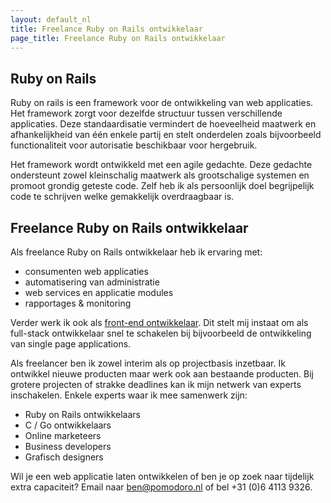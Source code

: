 ```yaml
---
layout: default_nl
title: Freelance Ruby on Rails ontwikkelaar
page_title: Freelance Ruby on Rails ontwikkelaar
---
```

## Ruby on Rails

Ruby on rails is een framework voor de ontwikkeling van web applicaties. Het framework zorgt voor dezelfde structuur tussen verschillende applicaties. Deze standaardisatie vermindert de hoeveelheid maatwerk en afhankelijkheid van één enkele partij en stelt onderdelen zoals bijvoorbeeld functionaliteit voor autorisatie beschikbaar voor hergebruik.

Het framework wordt ontwikkeld met een agile gedachte. Deze gedachte ondersteunt zowel kleinschalig maatwerk als grootschalige systemen en promoot grondig geteste code. Zelf heb ik als persoonlijk doel begrijpelijk code te schrijven welke gemakkelijk overdraagbaar is.

## Freelance Ruby on Rails ontwikkelaar

Als freelance Ruby on Rails ontwikkelaar heb ik ervaring met:

- consumenten web applicaties
- automatisering van administratie
- web services en applicatie modules
- rapportages & monitoring

Verder werk ik ook als [front-end ontwikkelaar](/nl/freelance-front-end-ontwikkelaar/). Dit stelt mij instaat om als full-stack ontwikkelaar snel te schakelen bij bijvoorbeeld de ontwikkeling van single page applications.

Als freelancer ben ik zowel interim als op projectbasis inzetbaar. Ik ontwikkel nieuwe producten maar werk ook aan bestaande producten. Bij grotere projecten of strakke deadlines kan ik mijn netwerk van experts inschakelen. Enkele experts waar ik mee samenwerk zijn:

- Ruby on Rails ontwikkelaars
- C / Go ontwikkelaars
- Online marketeers
- Business developers
- Grafisch designers

Wil je een web applicatie laten ontwikkelen of ben je op zoek naar tijdelijk extra capaciteit? Email naar ben@pomodoro.nl of bel +31 (0)6 4113 9326.

